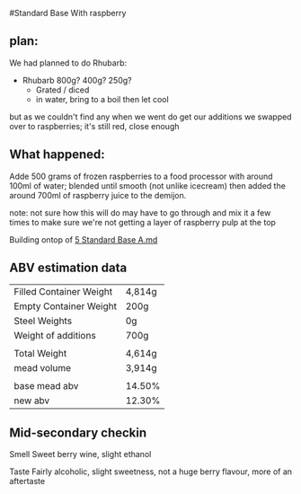 #Standard Base With raspberry

## plan:

We had planned to do Rhubarb:

- Rhubarb 800g? 400g? 250g?
    - Grated / diced
    - in water, bring to a boil then let cool

but as we couldn't find any when we went do get our additions we swapped over to raspberries; it's still red, close
enough

## What happened:

Adde 500 grams of frozen raspberries to a food processor with around 100ml of water; blended until smooth
(not unlike icecream) then added the around 700ml of raspberry juice to the demijon.

note: not sure how this will do may have to go through and mix it a few times to make sure we're not
getting a layer of raspberry pulp at the top

Building ontop of <a href="Recipe%20List/5_Standard_Base_A.md"> 5 Standard Base A.md</a>

## ABV estimation data

|                         |        |
|-------------------------|--------|
| Filled Container Weight | 4,814g |
| Empty Container Weight  | 200g   |
| Steel Weights           | 0g     |
| Weight of additions     | 700g   |
|                         |        |
| Total Weight            | 4,614g |
| mead volume             | 3,914g |
|                         |        |
| base mead abv           | 14.50% |
| new abv                 | 12.30% |

## Mid-secondary checkin

Smell
Sweet berry wine, slight ethanol

Taste 
Fairly alcoholic, slight sweetness, not a huge berry flavour, more of an aftertaste
